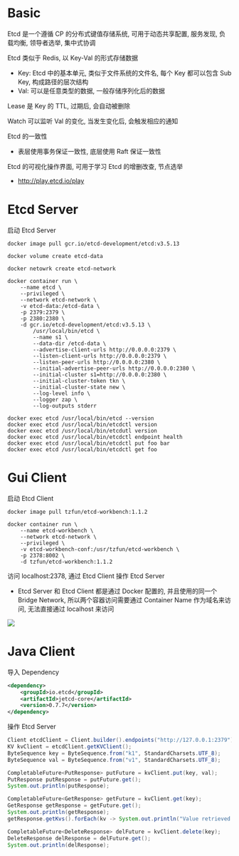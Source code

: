 # Basic

Etcd 是一个遵循 CP 的分布式键值存储系统, 可用于动态共享配置, 服务发现, 负载均衡, 领导者选举, 集中式协调

Etcd 类似于 Redis, 以 Key-Val 的形式存储数据

- Key: Etcd 中的基本单元, 类似于文件系统的文件名, 每个 Key 都可以包含 Sub Key, 构成路径的层次结构
- Val: 可以是任意类型的数据, 一般存储序列化后的数据

Lease 是 Key 的 TTL, 过期后, 会自动被删除

Watch 可以监听 Val 的变化, 当发生变化后, 会触发相应的通知

Etcd 的一致性

- 表层使用事务保证一致性, 底层使用 Raft 保证一致性

Etcd 的可视化操作界面, 可用于学习 Etcd 的增删改查, 节点选举

- http://play.etcd.io/play


# Etcd Server

启动 Etcd Server

```shell
docker image pull gcr.io/etcd-development/etcd:v3.5.13

docker volume create etcd-data

docker netowrk create etcd-network

docker container run \
    --name etcd \
    --privileged \
    --network etcd-network \
    -v etcd-data:/etcd-data \
    -p 2379:2379 \
    -p 2380:2380 \
    -d gcr.io/etcd-development/etcd:v3.5.13 \
        /usr/local/bin/etcd \
        --name s1 \
        --data-dir /etcd-data \
        --advertise-client-urls http://0.0.0.0:2379 \
        --listen-client-urls http://0.0.0.0:2379 \
        --listen-peer-urls http://0.0.0.0:2380 \
        --initial-advertise-peer-urls http://0.0.0.0:2380 \
        --initial-cluster s1=http://0.0.0.0:2380 \
        --initial-cluster-token tkn \
        --initial-cluster-state new \
        --log-level info \
        --logger zap \
        --log-outputs stderr

docker exec etcd /usr/local/bin/etcd --version
docker exec etcd /usr/local/bin/etcdctl version
docker exec etcd /usr/local/bin/etcdutl version
docker exec etcd /usr/local/bin/etcdctl endpoint health
docker exec etcd /usr/local/bin/etcdctl put foo bar
docker exec etcd /usr/local/bin/etcdctl get foo
```

# Gui Client

启动 Etcd Client

```shell
docker image pull tzfun/etcd-workbench:1.1.2

docker container run \
    --name etcd-workbench \
    --network etcd-network \
    --privileged \
    -v etcd-workbench-conf:/usr/tzfun/etcd-workbench \
    -p 2378:8002 \
    -d tzfun/etcd-workbench:1.1.2
```

访问 localhost:2378, 通过 Etcd Client 操作 Etcd Server

- Etcd Server 和 Etcd Client 都是通过 Docker 配置的, 并且使用的同一个 Bridge Network, 所以两个容器访问需要通过 Container Name 作为域名来访问, 无法直接通过 localhost 来访问

![](https://note-sun.oss-cn-shanghai.aliyuncs.com/image/202404251006573.png)

# Java Client

导入 Dependency

```xml
<dependency>
    <groupId>io.etcd</groupId>
    <artifactId>jetcd-core</artifactId>
    <version>0.7.7</version>
</dependency>
```

操作 Etcd Server

```java
Client etcdClient = Client.builder().endpoints("http://127.0.0.1:2379").build();
KV kvClient = etcdClient.getKVClient();
ByteSequence key = ByteSequence.from("k1", StandardCharsets.UTF_8);
ByteSequence val = ByteSequence.from("v1", StandardCharsets.UTF_8);

CompletableFuture<PutResponse> putFuture = kvClient.put(key, val);
PutResponse putResponse = putFuture.get();
System.out.println(putResponse);

CompletableFuture<GetResponse> getFuture = kvClient.get(key);
GetResponse getResponse = getFuture.get();
System.out.println(getResponse);
getResponse.getKvs().forEach(kv -> System.out.println("Value retrieved: " + kv.getValue().toString(StandardCharsets.UTF_8)));

CompletableFuture<DeleteResponse> delFuture = kvClient.delete(key);
DeleteResponse delResponse = delFuture.get();
System.out.println(delResponse);
```



